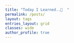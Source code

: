```yaml
---
title: "Today I Learned..🧨  "
permalink: /posts/
layout: tags
entries_layout: grid
classes: wide
author_profile: true
---
```

